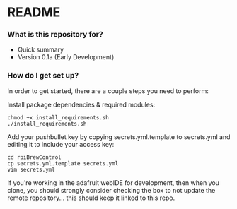 # README #

### What is this repository for? ###

* Quick summary
* Version 0.1a (Early Development)

### How do I get set up? ###

In order to get started, there are a couple steps you need to perform:

Install package dependencies & required modules:
```
chmod +x install_requirements.sh
./install_requirements.sh
```

Add your pushbullet key by copying secrets.yml.template to secrets.yml and editing it to include your access key:
```
cd rpiBrewControl
cp secrets.yml.template secrets.yml
vim secrets.yml 
```

If you're working in the adafruit webIDE for development, then when you clone, you should strongly consider checking the box to not update the remote repository... this should keep it linked to this repo.
